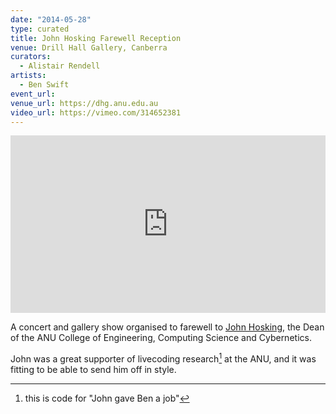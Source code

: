```yaml
---
date: "2014-05-28"
type: curated
title: John Hosking Farewell Reception
venue: Drill Hall Gallery, Canberra
curators:
  - Alistair Rendell
artists:
  - Ben Swift
event_url:
venue_url: https://dhg.anu.edu.au
video_url: https://vimeo.com/314652381
---
```


<div style="padding:56.25% 0 0 0;position:relative;"><iframe src="https://player.vimeo.com/video/314652381?color=be2edd" style="position:absolute;top:0;left:0;width:100%;height:100%;" frameborder="0" webkitallowfullscreen mozallowfullscreen allowfullscreen></iframe></div><script src="https://player.vimeo.com/api/player.js"></script>

A concert and gallery show organised to farewell to [John
Hosking](https://unidirectory.auckland.ac.nz/profile/j-hosking), the Dean of the
ANU College of Engineering, Computing Science and Cybernetics.

John was a great supporter of livecoding research[^code] at the ANU, and it was
fitting to be able to send him off in style.

[^code]: this is code for "John gave Ben a job"
